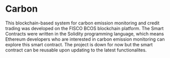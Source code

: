 # Carbon
This blockchain-based system for carbon emission monitoring and credit trading was developed on the FISCO BCOS blockchain platform. The Smart Contracts were written in the Solidity programming language, which means Ethereum developers who are interested in carbon emission monitoring can explore this smart contract. The project is down for now but the smart contract can be reusable upon updating to the latest functionalites. 
